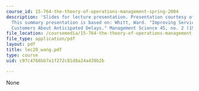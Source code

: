 ```yaml
---
course_id: 15-764-the-theory-of-operations-management-spring-2004
description: 'Slides for lecture presentation. Presentation courtesy of Huanran Wang.
  This summary presentation is based on: Whitt, Ward. "Improving Service by Informing
  Customers About Anticipated Delays." Management Science 45, no. 2 (1999): 192-207.'
file_location: /coursemedia/15-764-the-theory-of-operations-management-spring-2004/c97c4766bb7a1f272c81d8a24a439b2b_lec20_wang.pdf
file_type: application/pdf
layout: pdf
title: lec20_wang.pdf
type: course
uid: c97c4766bb7a1f272c81d8a24a439b2b

---
```

None